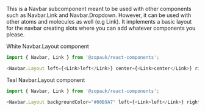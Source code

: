 This is a Navbar subcomponent meant to be used with other components such as Navbar.Link and Navbar.Dropdown.
However, it can be used with other atoms and molecules as well (e.g Link). It implements a basic layout for the navbar creating slots where you can add whatever components you please.

White Navbar.Layout component

```js { "props": { "style": { "transform": "translate3d(0, 0, 0)", "backgroundColor": "#00B9A7" } } }
import { Navbar, Link } from '@zopauk/react-components';

<Navbar.Layout left={<Link>left</Link>} center={<Link>center</Link>} right={<Link>right</Link>} />;
```

Teal Navbar.Layout component

```js { "props": { "style": { "transform": "translate3d(0, 0, 0)", "backgroundColor": "#fff" } } }
import { Navbar, Link } from '@zopauk/react-components';

<Navbar.Layout backgroundColor="#00B9A7" left={<Link>left</Link>} right={<Link>right</Link>} />;
```

